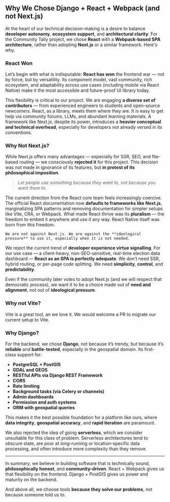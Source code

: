 
## Why We Chose Django + React + Webpack (and not Next.js)

At the heart of our technical decision-making is a desire to balance **developer autonomy**, **ecosystem support**, and **architectural clarity**. For the Community Tally project, we chose **React** with a **Webpack-based SPA architecture**, rather than adopting **Next.js** or a similar framework. Here's why.

### React Won

Let’s begin with what is indisputable: **React has won** the frontend war — not by force, but by versatility. Its component model, vast community, rich ecosystem, and adaptability across use cases (including mobile via React Native) make it the most accessible and future-proof UI library today.

This flexibility is critical to our project. We are engaging **a diverse set of contributors** — from experienced engineers to students and open-source newcomers. React, as a library, meets them where they are. It is easy to get help via community forums, LLMs, and abundant learning materials. A framework like Next.js, despite its power, introduces a **heavier conceptual and technical overhead**, especially for developers not already versed in its conventions.

### Why Not Next.js?

While Next.js offers many advantages — especially for SSR, SEO, and file-based routing — we consciously **rejected it** for this project. This decision was not made in ignorance of its features, but **in protest of its philosophical imposition**.

> *Let people use something because they want to, not because you want them to.*

The current direction from the React core team feels increasingly coercive. The official React documentation now **defaults to frameworks like Next.js**, marginalizing SPA patterns and removing documentation for simpler setups like Vite, CRA, or Webpack. What made React thrive was its **pluralism** — the freedom to embed it anywhere and use it any way. React Native itself was born from this freedom.

``` {important}
We are not against Next.js. We are against the **ideological pressure** to use it, especially when it is not needed.
```

We reject the current trend of **developer experience virtue signalling**. For our use case — a client-heavy, non-SEO-sensitive, real-time election data dashboard — **React as an SPA is perfectly adequate**. We don’t need SSR, hybrid routing, or per-page code splitting. We need **simplicity**, **control**, and **predictability**.

Even if the community later votes to adopt Next.js (and we will respect that democratic process), we want it to be a choice made out of **need and alignment**, not out of **ideological pressure**.

### Why not Vite?

Vite is a great tool, an we love it. We would welcome a PR to migrate our current setup to Vite.

### Why Django?

For the backend, we chose **Django**, not because it’s trendy, but because it’s **reliable** and **battle-tested**, especially in the geospatial domain. Its first-class support for:

* **PostgreSQL + PostGIS**
* **GDAL and GEOS**
* **RESTful APIs via Django REST Framework**
* **CORS**
* **Rate limiting**
* **Background tasks (via Celery or channels)**
* **Admin dashboards**
* **Permission and auth systems**
* **ORM with geospatial queries**

This makes it the best possible foundation for a platform like ours, where **data integrity**, **geospatial accuracy**, and **rapid iteration** are paramount.

We also rejected the idea of going **serverless**, which we consider unsuitable for this class of problem. Serverless architectures tend to obscure state, are poor at long-running or location-specific data processing, and often introduce more complexity than they remove.

---

In summary, we believe in building software that is technically sound, **philosophically honest**, and **community-driven**. React + Webpack gives us that flexibility on the frontend. Django + PostGIS gives us power and maturity on the backend.

And above all, we choose tools **because they solve our problems**, not because someone told us to.

